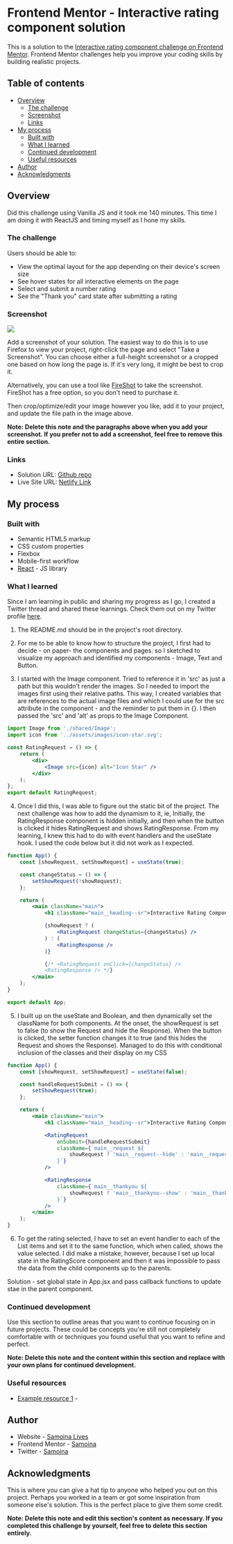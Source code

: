 # Frontend Mentor - Interactive rating component solution

This is a solution to the [Interactive rating component challenge on Frontend Mentor](https://www.frontendmentor.io/challenges/interactive-rating-component-koxpeBUmI). Frontend Mentor challenges help you improve your coding skills by building realistic projects.

## Table of contents

- [Overview](#overview)
  - [The challenge](#the-challenge)
  - [Screenshot](#screenshot)
  - [Links](#links)
- [My process](#my-process)
  - [Built with](#built-with)
  - [What I learned](#what-i-learned)
  - [Continued development](#continued-development)
  - [Useful resources](#useful-resources)
- [Author](#author)
- [Acknowledgments](#acknowledgments)

## Overview

Did this challenge using Vanilla JS and it took me 140 minutes.
This time I am doing it with ReactJS and timing myself as I hone my skills.

### The challenge

Users should be able to:

- View the optimal layout for the app depending on their device's screen size
- See hover states for all interactive elements on the page
- Select and submit a number rating
- See the "Thank you" card state after submitting a rating

### Screenshot

![](./screenshot.jpg)

Add a screenshot of your solution. The easiest way to do this is to use Firefox to view your project, right-click the page and select "Take a Screenshot". You can choose either a full-height screenshot or a cropped one based on how long the page is. If it's very long, it might be best to crop it.

Alternatively, you can use a tool like [FireShot](https://getfireshot.com/) to take the screenshot. FireShot has a free option, so you don't need to purchase it.

Then crop/optimize/edit your image however you like, add it to your project, and update the file path in the image above.

**Note: Delete this note and the paragraphs above when you add your screenshot. If you prefer not to add a screenshot, feel free to remove this entire section.**

### Links

- Solution URL: [Github repo]()
- Live Site URL: [Netlify Link]()

## My process

### Built with

- Semantic HTML5 markup
- CSS custom properties
- Flexbox
- Mobile-first workflow
- [React](https://reactjs.org/) - JS library

### What I learned

Since I am learning in public and sharing my progress as I go, I created a Twitter thread and shared these learnings. Check them out on my Twitter profile [here]().

1. The README.md should be in the project's root directory.

2. For me to be able to know how to structure the project, I first had to decide - on paper- the components and pages. so I sketched to visualize my approach and identified my components - Image, Text and Button.

3. I started with the Image component. Tried to reference it in 'src' as just a path but this wouldn't render the images. So I needed to import the images first using their relative paths. This way, I created variables that are references to the actual image files and which I could use for the src attribute in the component - and the reminder to put them in {}. I then passed the 'src' and 'alt' as props to the Image Component.

```jsx
import Image from './shared/Image';
import icon from '../assets/images/icon-star.svg';

const RatingRequest = () => {
	return (
		<div>
			<Image src={icon} alt="Icon Star" />
		</div>
	);
};
export default RatingRequest;
```

4. Once I did this, I was able to figure out the static bit of the project. The next challenge was how to add the dynamism to it, ie, Initially, the RatingResponse component is hidden initially, and then when the button is clicked it hides RatingRequest and shows RatingResponse. From my learning, I knew this had to do with event handlers and the useState hook. I used the code below but it did not work as I expected.

```jsx
function App() {
	const [showRequest, setShowRequest] = useState(true);

	const changeStatus = () => {
		setShowRequest(!showRequest);
	};

	return (
		<main className="main">
			<h1 className="main__heading--sr">Interactive Rating Component</h1>

			{showRequest ? (
				<RatingRequest changeStatus={changeStatus} />
			) : (
				<RatingResponse />
			)}

			{/* <RatingRequest onClick={changeStatus} />
			<RatingResponse /> */}
		</main>
	);
}

export default App;
```

5. I built up on the useState and Boolean, and then dynamically set the className for both components. At the onset, the showRequest is set to false (to show the Request and hide the Response). When the button is clicked, the setter function changes it to true (and this hides the Request and shows the Response). Managed to do this with conditional inclusion of the classes and their display on my CSS

```jsx
function App() {
	const [showRequest, setShowRequest] = useState(false);

	const handleRequestSubmit = () => {
		setShowRequest(true);
	};

	return (
		<main className="main">
			<h1 className="main__heading--sr">Interactive Rating Component</h1>

			<RatingRequest
				onSubmit={handleRequestSubmit}
				className={`main__request ${
					showRequest ? 'main__request--hide' : 'main__request--show'
				}`}
			/>

			<RatingResponse
				className={`main__thankyou ${
					showRequest ? 'main__thankyou--show' : 'main__thankyou--hide'
				}`}
			/>
		</main>
	);
}
```

6. To get the rating selected, I have to set an event handler to each of the List items and set it to the same function, which when called, shows the value selected. I did make a mistake, however, because I set up local state in the RatingScore component and then it was impossible to pass the data from the child components up to the parents.

Solution - set global state in App.jsx and pass callback functions to update stae in the parent component.

### Continued development

Use this section to outline areas that you want to continue focusing on in future projects. These could be concepts you're still not completely comfortable with or techniques you found useful that you want to refine and perfect.

**Note: Delete this note and the content within this section and replace with your own plans for continued development.**

### Useful resources

- [Example resource 1](https://www.example.com) -

## Author

- Website - [Samoina Lives](https://samoinalives.wordpress.com/)
- Frontend Mentor - [Samoina](https://www.frontendmentor.io/profile/samoina)
- Twitter - [Samoina](https://www.twitter.com/samoina)

## Acknowledgments

This is where you can give a hat tip to anyone who helped you out on this project. Perhaps you worked in a team or got some inspiration from someone else's solution. This is the perfect place to give them some credit.

**Note: Delete this note and edit this section's content as necessary. If you completed this challenge by yourself, feel free to delete this section entirely.**
